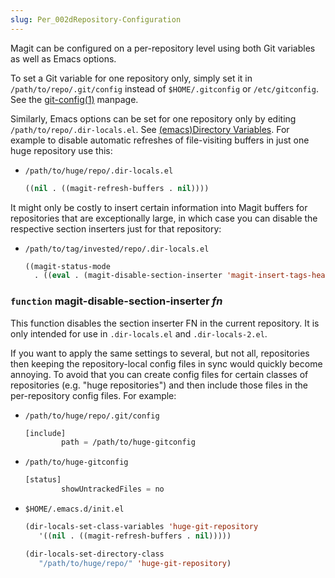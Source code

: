 ```yaml
---
slug: Per_002dRepository-Configuration
---
```


Magit can be configured on a per-repository level using both Git variables as well as Emacs options.

To set a Git variable for one repository only, simply set it in `/path/to/repo/.git/config` instead of `$HOME/.gitconfig` or `/etc/gitconfig`. See the [git-config(1)](/docs/magit/http://git-scm.com/docs/git-config) manpage.

Similarly, Emacs options can be set for one repository only by editing `/path/to/repo/.dir-locals.el`. See [(emacs)Directory Variables](https://www.gnu.org/software/emacs/manual/html_mono/emacs.html#Directory-Variables). For example to disable automatic refreshes of file-visiting buffers in just one huge repository use this:

*   `/path/to/huge/repo/.dir-locals.el`

    ```lisp
    ((nil . ((magit-refresh-buffers . nil))))
    ```

It might only be costly to insert certain information into Magit buffers for repositories that are exceptionally large, in which case you can disable the respective section inserters just for that repository:

*   `/path/to/tag/invested/repo/.dir-locals.el`

    ```lisp
    ((magit-status-mode
      . ((eval . (magit-disable-section-inserter 'magit-insert-tags-header)))))
    ```

### <span className="tag function">`function`</span> **magit-disable-section-inserter** *fn*

This function disables the section inserter FN in the current repository. It is only intended for use in `.dir-locals.el` and `.dir-locals-2.el`.

If you want to apply the same settings to several, but not all, repositories then keeping the repository-local config files in sync would quickly become annoying. To avoid that you can create config files for certain classes of repositories (e.g. "huge repositories") and then include those files in the per-repository config files. For example:

*   `/path/to/huge/repo/.git/config`

    ```lisp
    [include]
            path = /path/to/huge-gitconfig
    ```

*   `/path/to/huge-gitconfig`

    ```lisp
    [status]
            showUntrackedFiles = no
    ```

*   `$HOME/.emacs.d/init.el`

    ```lisp
    (dir-locals-set-class-variables 'huge-git-repository
       '((nil . ((magit-refresh-buffers . nil)))))

    (dir-locals-set-directory-class
       "/path/to/huge/repo/" 'huge-git-repository)
    ```
